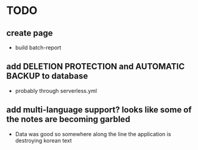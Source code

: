 # TODO

## create page
  - build batch-report

## add DELETION PROTECTION and AUTOMATIC BACKUP to database
  - probably through serverless.yml

## add multi-language support? looks like some of the notes are becoming garbled
  - Data was good so somewhere along the line the application is destroying korean text